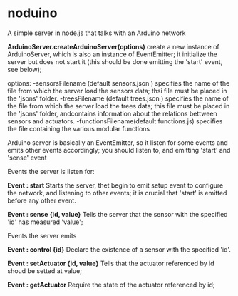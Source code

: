 # noduino

A simple server in node.js that talks with an Arduino network

<b>ArduinoServer.createArduinoServer(options)</b>
  create a new instance of ArduinoServer, which is also an instance of EventEmitter; it initialize the server but does not start it (this should be done emitting the 'start' event, see below);
  
  options:
    -sensorsFilename (default sensors.json )
      specifies the name of the file from which the server load the sensors data; thsi file must be placed in the 'jsons' 
      folder.
    -treesFilename (default trees.json )
      specifies the name of the file from which the server load the trees data; this file must be placed in the 'jsons' 
      folder, andcontains information about the relations bettween sensors and actuators.
    -functionsFilename(default functions.js)
      specifies the file containing the various modular functions
      
  Arduino server is basically an EventEmitter, so it listen for some events and emits other events accordingly;
  you should listen to, and emitting 'start' and 'sense' event 
  
  Events the server is listen for:
  
  <b>Event : start</b>
    Starts the server, thet begin to emit setup event to configure the network, and listening to other events;
    it is crucial that 'start' is emitted before any other event.
    
  <b>Event : sense  {id, value}</b>
    Tells the server that the sensor with the specified 'id' has measured 'value'; 
    
  Events the server emits  
  
  <b>Event : control {id}</b>
    Declare the existence of a sensor with the specified 'id'.
  
  <b>Event : setActuator {id, value}</b>
    Tells that the actuator referenced by id shoud be setted at value;
    
  <b>Event : getActuator</b>
    Require the state of the actuator referenced by id;
